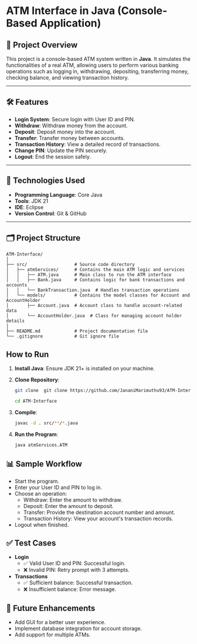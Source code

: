 # ATM Interface in Java (Console-Based Application)

## 🌟 Project Overview
This project is a console-based ATM system written in **Java**. It simulates the functionalities of a real ATM, allowing users to perform various banking operations such as logging in, withdrawing, depositing, transferring money, checking balance, and viewing transaction history.

---

## 🛠️ Features
- **Login System**: Secure login with User ID and PIN.
- **Withdraw**: Withdraw money from the account.
- **Deposit**: Deposit money into the account.
- **Transfer**: Transfer money between accounts.
- **Transaction History**: View a detailed record of transactions.
- **Change PIN**: Update the PIN securely.
- **Logout**: End the session safely.

---

## 🔧 Technologies Used
- **Programming Language**: Core Java
- **Tools**: JDK 21
- **IDE**: Eclipse
- **Version Control**: Git & GitHub

---

## 🗂️ Project Structure

```plaintext
ATM-Interface/
│
├── src/                  # Source code directory
│   ├── atmServices/      # Contains the main ATM logic and services
│   │   ├── ATM.java      # Main class to run the ATM interface
│   │   ├── Bank.java     # Contains logic for bank transactions and accounts
│   │   └── BankTransaction.java  # Handles transaction operations
│   └── models/           # Contains the model classes for Account and AccountHolder
│       ├── Account.java  # Account class to handle account-related data
│       └── AccountHolder.java  # Class for managing account holder details
│
├── README.md             # Project documentation file
└── .gitignore            # Git ignore file
```
## How to Run
1. **Install Java**: Ensure JDK 21+ is installed on your machine.

2. **Clone Repository**:
   ```bash
   git clone  git clone https://github.com/JananiMarimuthu93/ATM-Interface.git
    ```
   ```bash
   cd ATM-Interface
   ```
3. **Compile**:
   ```bash
   javac -d . src/**/*.java
   ```
4. **Run the Program**:
   ```bash
   java atmServices.ATM
   ```

## 📊 Sample Workflow
- Start the program.
- Enter your User ID and PIN to log in.
- Choose an operation:
  - Withdraw: Enter the amount to withdraw.
  - Deposit: Enter the amount to deposit.
  - Transfer: Provide the destination account number and amount.
  - Transaction History: View your account's transaction records.
- Logout when finished.

## ✅ Test Cases
- **Login**
  - ✅ Valid User ID and PIN: Successful login.
  - ❌ Invalid PIN: Retry prompt with 3 attempts.
- **Transactions**
  - ✅ Sufficient balance: Successful transaction.
  - ❌ Insufficient balance: Error message.

## 🔮 Future Enhancements
- Add GUI for a better user experience.
- Implement database integration for account storage.
- Add support for multiple ATMs.

